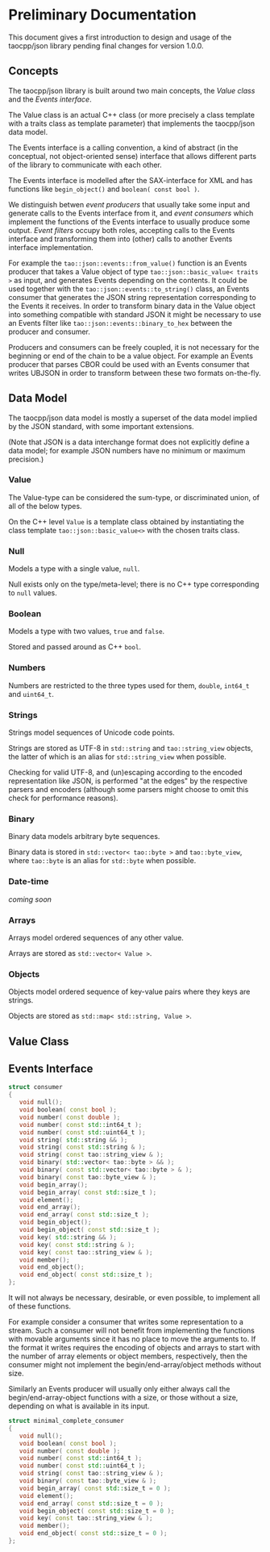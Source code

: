 # Preliminary Documentation

This document gives a first introduction to design and usage of the taocpp/json library pending final changes for version 1.0.0.

## Concepts

The taocpp/json library is built around two main concepts, the *Value class* and the *Events interface*.

The Value class is an actual C++ class (or more precisely a class template with a traits class as template parameter) that implements the taocpp/json data model.

The Events interface is a calling convention, a kind of abstract (in the conceptual, not object-oriented sense) interface that allows different parts of the library to communicate with each other.

The Events interface is modelled after the SAX-interface for XML and has functions like `begin_object()` and `boolean( const bool )`.

We distinguish betwen *event producers* that usually take some input and generate calls to the Events interface from it, and *event consumers* which implement the functions of the Events interface to usually produce some output.
*Event filters* occupy both roles, accepting calls to the Events interface and transforming them into (other) calls to another Events interface implementation.

For example the `tao::json::events::from_value()` function is an Events producer that takes a Value object of type `tao::json::basic_value< traits >` as input, and generates Events depending on the contents.
It could be used together with the `tao::json::events::to_string()` class, an Events consumer that generates the JSON string representation corresponding to the Events it receives.
In order to transform binary data in the Value object into something compatible with standard JSON it might be necessary to use an Events filter like `tao::json::events::binary_to_hex` between the producer and consumer.

Producers and consumers can be freely coupled, it is not necessary for the beginning or end of the chain to be a value object.
For example an Events producer that parses CBOR could be used with an Events consumer that writes UBJSON in order to transform between these two formats on-the-fly.

## Data Model

The taocpp/json data model is mostly a superset of the data model implied by the JSON standard, with some important extensions.

(Note that JSON is a data interchange format does not explicitly define a data model; for example JSON numbers have no minimum or maximum precision.)

### Value

The Value-type can be considered the sum-type, or discriminated union, of all of the below types.

On the C++ level `Value` is a template class obtained by instantiating the class template `tao::json::basic_value<>` with the chosen traits class.

### Null

Models a type with a single value, `null`.

Null exists only on the type/meta-level; there is no C++ type corresponding to `null` values.

### Boolean

Models a type with two values, `true` and `false`.

Stored and passed around as C++ `bool`.

### Numbers

Numbers are restricted to the three types used for them, `double`, `int64_t` and `uint64_t`.

### Strings

Strings model sequences of Unicode code points.

Strings are stored as UTF-8 in `std::string` and `tao::string_view` objects, the latter of which is an alias for `std::string_view` when possible.

Checking for valid UTF-8, and (un)escaping according to the encoded representation like JSON, is performed "at the edges" by the respective parsers and encoders (although some parsers might choose to omit this check for performance reasons).

### Binary

Binary data models arbitrary byte sequences.

Binary data is stored in `std::vector< tao::byte >` and `tao::byte_view`, where `tao::byte` is an alias for `std::byte` when possible.

### Date-time

*coming soon*

### Arrays

Arrays model ordered sequences of any other value.

Arrays are stored as `std::vector< Value >`.

### Objects

Objects model ordered sequence of key-value pairs where they keys are strings.

Objects are stored as `std::map< std::string, Value >`.

## Value Class

## Events Interface

```c++
struct consumer
{
   void null();
   void boolean( const bool );
   void number( const double );
   void number( const std::int64_t );
   void number( const std::uint64_t );
   void string( std::string && );
   void string( const std::string & );
   void string( const tao::string_view & );
   void binary( std::vector< tao::byte > && );
   void binary( const std::vector< tao::byte > & );
   void binary( const tao::byte_view & );
   void begin_array();
   void begin_array( const std::size_t );
   void element();
   void end_array();
   void end_array( const std::size_t );
   void begin_object();
   void begin_object( const std::size_t );
   void key( std::string && );
   void key( const std::string & );
   void key( const tao::string_view & );
   void member();
   void end_object();
   void end_object( const std::size_t );
};
```

It will not always be necessary, desirable, or even possible, to implement all of these functions.

For example consider a consumer that writes some representation to a stream.
Such a consumer will not benefit from implementing the functions with movable arguments since it has no place to move the arguments to.
If the format it writes requires the encoding of objects and arrays to start with the number of array elements or object members, respectively, then the consumer might not implement the begin/end-array/object methods without size.

Similarly an Events producer will usually only either always call the begin/end-array-object functions with a size, or those without a size, depending on what is available in its input.

```c++
struct minimal_complete_consumer
{
   void null();
   void boolean( const bool );
   void number( const double );
   void number( const std::int64_t );
   void number( const std::uint64_t );
   void string( const tao::string_view & );
   void binary( const tao::byte_view & );
   void begin_array( const std::size_t = 0 );
   void element();
   void end_array( const std::size_t = 0 );
   void begin_object( const std::size_t = 0 );
   void key( const tao::string_view & );
   void member();
   void end_object( const std::size_t = 0 );
};
```
